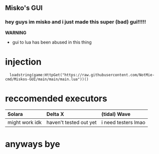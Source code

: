 
## Misko's GUI
### hey guys im misko and i just made this super (bad) gui!!!!!
**WARNING**
- gui to lua has been abused in this thing
# injection

```http
  loadstring(game:HttpGet("https://raw.githubusercontent.com/NotMie-cmd/Miskos-GUI/main/main/main.lua"))()
```

# reccomended executors


| Solara | Delta X     | (tidal) Wave                      |
| :-------- | :------- | :-------------------------------- |
| might work idk      | haven't tested out yet | i need testers lmao |


# anyways bye
